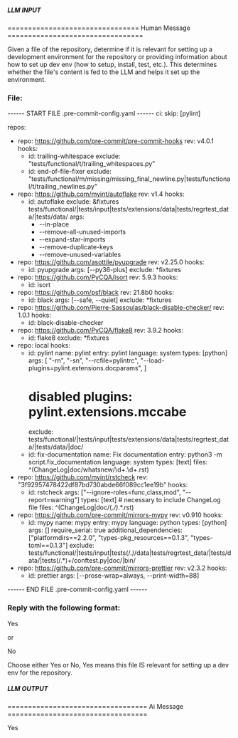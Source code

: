 ##### LLM INPUT #####
================================ Human Message =================================

Given a file of the repository, determine if it is relevant for setting up a development environment for the repository or providing information about how to set up dev env (how to setup, install, test, etc.). This determines whether the file's content is fed to the LLM and helps it set up the environment.

### File:
------ START FILE .pre-commit-config.yaml ------
ci:
  skip: [pylint]

repos:
  - repo: https://github.com/pre-commit/pre-commit-hooks
    rev: v4.0.1
    hooks:
      - id: trailing-whitespace
        exclude: "tests/functional/t/trailing_whitespaces.py"
      - id: end-of-file-fixer
        exclude: "tests/functional/m/missing/missing_final_newline.py|tests/functional/t/trailing_newlines.py"
  - repo: https://github.com/myint/autoflake
    rev: v1.4
    hooks:
      - id: autoflake
        exclude: &fixtures tests/functional/|tests/input|tests/extensions/data|tests/regrtest_data/|tests/data/
        args:
          - --in-place
          - --remove-all-unused-imports
          - --expand-star-imports
          - --remove-duplicate-keys
          - --remove-unused-variables
  - repo: https://github.com/asottile/pyupgrade
    rev: v2.25.0
    hooks:
      - id: pyupgrade
        args: [--py36-plus]
        exclude: *fixtures
  - repo: https://github.com/PyCQA/isort
    rev: 5.9.3
    hooks:
      - id: isort
  - repo: https://github.com/psf/black
    rev: 21.8b0
    hooks:
      - id: black
        args: [--safe, --quiet]
        exclude: *fixtures
  - repo: https://github.com/Pierre-Sassoulas/black-disable-checker/
    rev: 1.0.1
    hooks:
      - id: black-disable-checker
  - repo: https://github.com/PyCQA/flake8
    rev: 3.9.2
    hooks:
      - id: flake8
        exclude: *fixtures
  - repo: local
    hooks:
      - id: pylint
        name: pylint
        entry: pylint
        language: system
        types: [python]
        args:
          [
            "-rn",
            "-sn",
            "--rcfile=pylintrc",
            "--load-plugins=pylint.extensions.docparams",
          ]
        # disabled plugins: pylint.extensions.mccabe
        exclude: tests/functional/|tests/input|tests/extensions/data|tests/regrtest_data/|tests/data/|doc/
      - id: fix-documentation
        name: Fix documentation
        entry: python3 -m script.fix_documentation
        language: system
        types: [text]
        files: ^(ChangeLog|doc/whatsnew/\d+\.\d+\.rst)
  - repo: https://github.com/myint/rstcheck
    rev: "3f92957478422df87bd730abde66f089cc1ee19b"
    hooks:
      - id: rstcheck
        args: ["--ignore-roles=func,class,mod", "--report=warning"]
        types: [text] # necessary to include ChangeLog file
        files: ^(ChangeLog|doc/(.*/)*.*\.rst)
  - repo: https://github.com/pre-commit/mirrors-mypy
    rev: v0.910
    hooks:
      - id: mypy
        name: mypy
        entry: mypy
        language: python
        types: [python]
        args: []
        require_serial: true
        additional_dependencies:
          ["platformdirs==2.2.0", "types-pkg_resources==0.1.3", "types-toml==0.1.3"]
        exclude: tests/functional/|tests/input|tests(/.*)*/data|tests/regrtest_data/|tests/data/|tests(/.*)+/conftest.py|doc/|bin/
  - repo: https://github.com/pre-commit/mirrors-prettier
    rev: v2.3.2
    hooks:
      - id: prettier
        args: [--prose-wrap=always, --print-width=88]

------ END FILE .pre-commit-config.yaml ------

### Reply with the following format:

<rel>Yes</rel>

or

<rel>No</rel>

Choose either Yes or No, Yes means this file IS relevant for setting up a dev env for the repository.

##### LLM OUTPUT #####
================================== Ai Message ==================================

<rel>Yes</rel>